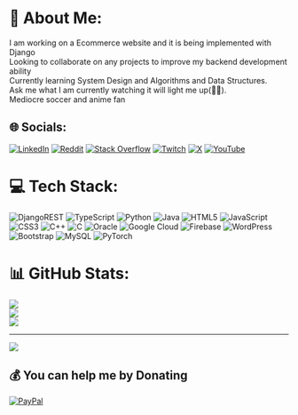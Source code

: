 # 💫 About Me:
I am working on a Ecommerce website and it is being implemented with Django<br>Looking to collaborate on any projects to improve my backend development ability<br>Currently learning System Design and Algorithms and Data Structures.<br>Ask me what I am currently watching it will light me up(👒🍖).<br>Mediocre soccer and anime fan


## 🌐 Socials:
[![LinkedIn](https://img.shields.io/badge/LinkedIn-%230077B5.svg?logo=linkedin&logoColor=white)](https://linkedin.com/in/https://www.linkedin.com/in/luyanda-magava-99ba391b6/) [![Reddit](https://img.shields.io/badge/Reddit-%23FF4500.svg?logo=Reddit&logoColor=white)](https://reddit.com/user/Luie72) [![Stack Overflow](https://img.shields.io/badge/-Stackoverflow-FE7A16?logo=stack-overflow&logoColor=white)](https://stackoverflow.com/users/22118914) [![Twitch](https://img.shields.io/badge/Twitch-%239146FF.svg?logo=Twitch&logoColor=white)](https://twitch.tv/BandilePlays) [![X](https://img.shields.io/badge/X-black.svg?logo=X&logoColor=white)](https://x.com/luyandamagava) [![YouTube](https://img.shields.io/badge/YouTube-%23FF0000.svg?logo=YouTube&logoColor=white)](https://youtube.com/@cmUEhhLBmTjxab3iuTWuZw) 

# 💻 Tech Stack:
![DjangoREST](https://img.shields.io/badge/DJANGO-REST-ff1709?style=for-the-badge&logo=django&logoColor=white&color=ff1709&labelColor=gray) ![TypeScript](https://img.shields.io/badge/typescript-%23007ACC.svg?style=for-the-badge&logo=typescript&logoColor=white) ![Python](https://img.shields.io/badge/python-3670A0?style=for-the-badge&logo=python&logoColor=ffdd54) ![Java](https://img.shields.io/badge/java-%23ED8B00.svg?style=for-the-badge&logo=openjdk&logoColor=white) ![HTML5](https://img.shields.io/badge/html5-%23E34F26.svg?style=for-the-badge&logo=html5&logoColor=white) ![JavaScript](https://img.shields.io/badge/javascript-%23323330.svg?style=for-the-badge&logo=javascript&logoColor=%23F7DF1E) ![CSS3](https://img.shields.io/badge/css3-%231572B6.svg?style=for-the-badge&logo=css3&logoColor=white) ![C++](https://img.shields.io/badge/c++-%2300599C.svg?style=for-the-badge&logo=c%2B%2B&logoColor=white) ![C](https://img.shields.io/badge/c-%2300599C.svg?style=for-the-badge&logo=c&logoColor=white) ![Oracle](https://img.shields.io/badge/Oracle-F80000?style=for-the-badge&logo=oracle&logoColor=white) ![Google Cloud](https://img.shields.io/badge/GoogleCloud-%234285F4.svg?style=for-the-badge&logo=google-cloud&logoColor=white) ![Firebase](https://img.shields.io/badge/firebase-%23039BE5.svg?style=for-the-badge&logo=firebase) ![WordPress](https://img.shields.io/badge/WordPress-%23117AC9.svg?style=for-the-badge&logo=WordPress&logoColor=white) ![Bootstrap](https://img.shields.io/badge/bootstrap-%238511FA.svg?style=for-the-badge&logo=bootstrap&logoColor=white) ![MySQL](https://img.shields.io/badge/mysql-4479A1.svg?style=for-the-badge&logo=mysql&logoColor=white) ![PyTorch](https://img.shields.io/badge/PyTorch-%23EE4C2C.svg?style=for-the-badge&logo=PyTorch&logoColor=white)
# 📊 GitHub Stats:
![](https://github-readme-stats.vercel.app/api?username=luyandamagava&theme=slateorange&hide_border=false&include_all_commits=true&count_private=true)<br/>
![](https://github-readme-streak-stats.herokuapp.com/?user=luyandamagava&theme=slateorange&hide_border=false)<br/>
![](https://github-readme-stats.vercel.app/api/top-langs/?username=luyandamagava&theme=slateorange&hide_border=false&include_all_commits=true&count_private=true&layout=compact)

---
[![](https://visitcount.itsvg.in/api?id=luyandamagava&icon=0&color=0)](https://visitcount.itsvg.in)

  ## 💰 You can help me by Donating
  [![PayPal](https://img.shields.io/badge/PayPal-00457C?style=for-the-badge&logo=paypal&logoColor=white)](https://paypal.me/@Luyanda72) 

  
<!-- Proudly created with GPRM ( https://gprm.itsvg.in ) -->
